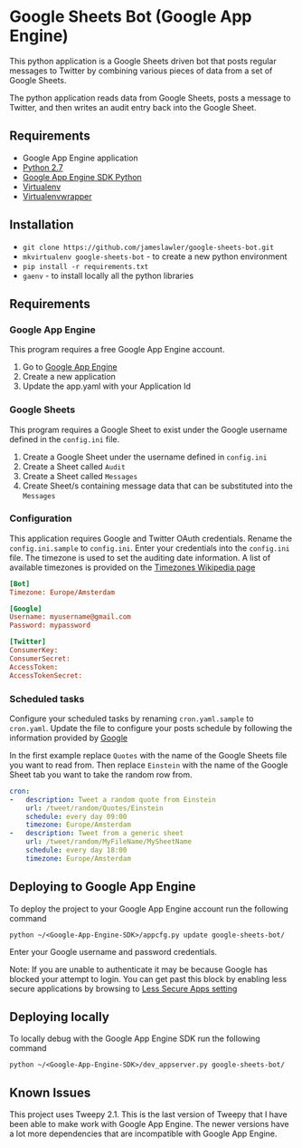 # Google Sheets Bot (Google App Engine)

This python application is a Google Sheets driven bot that posts
regular messages to Twitter by combining various pieces of data from a
set of Google Sheets.

The python application reads data from Google Sheets, posts a message
to Twitter, and then writes an audit entry back into the Google Sheet.

## Requirements

* Google App Engine application
* [Python 2.7](https://www.python.org/)
* [Google App Engine SDK Python](https://cloud.google.com/appengine/downloads)
* [Virtualenv](https://virtualenv.pypa.io/en/latest/installation.html)
* [Virtualenvwrapper](https://virtualenvwrapper.readthedocs.org/en/latest/install.html)

## Installation

* `git clone https://github.com/jameslawler/google-sheets-bot.git`
* `mkvirtualenv google-sheets-bot` - to create a new python environment
* `pip install -r requirements.txt`
* `gaenv` - to install locally all the python libraries

## Requirements
### Google App Engine

This program requires a free Google App Engine account.

1. Go to [Google App Engine](https://appengine.google.com/)
2. Create a new application
3. Update the app.yaml with your Application Id

### Google Sheets

This program requires a Google Sheet to exist under the Google username
defined in the `config.ini` file. 

1. Create a Google Sheet under the username defined in `config.ini`
2. Create a Sheet called `Audit`
3. Create a Sheet called `Messages`
4. Create Sheet/s containing message data that can be substituted into the `Messages`

### Configuration

This application requires Google and Twitter OAuth credentials. Rename the `config.ini.sample`
to `config.ini`. Enter your credentials into the `config.ini` file. The timezone is used to
set the auditing date information. A list of available timezones is provided on the 
[Timezones Wikipedia page](http://en.wikipedia.org/wiki/List_of_tz_database_time_zones) 

```ini
[Bot]
Timezone: Europe/Amsterdam

[Google]
Username: myusername@gmail.com
Password: mypassword

[Twitter]
ConsumerKey: 
ConsumerSecret: 
AccessToken: 
AccessTokenSecret: 
```

### Scheduled tasks

Configure your scheduled tasks by renaming `cron.yaml.sample` to `cron.yaml`. Update
the file to configure your posts schedule by following the information provided by 
[Google](https://cloud.google.com/appengine/docs/python/config/cron#Python_app_yaml_The_schedule_format)

In the first example replace `Quotes` with the name of the Google Sheets file you want
to read from. Then replace `Einstein` with the name of the Google Sheet tab you want
to take the random row from.

```yaml
cron:
-   description: Tweet a random quote from Einstein
    url: /tweet/random/Quotes/Einstein
    schedule: every day 09:00
    timezone: Europe/Amsterdam
-   description: Tweet from a generic sheet
    url: /tweet/random/MyFileName/MySheetName
    schedule: every day 18:00
    timezone: Europe/Amsterdam
```

## Deploying to Google App Engine

To deploy the project to your Google App Engine account run the following command

`python ~/<Google-App-Engine-SDK>/appcfg.py update google-sheets-bot/`

Enter your Google username and password credentials.

Note: If you are unable to authenticate it may be because Google has blocked your
attempt to login. You can get past this block by enabling less secure applications
by browsing to [Less Secure Apps setting](https://www.google.com/settings/security/lesssecureapps)

## Deploying locally

To locally debug with the Google App Engine SDK run the following command

`python ~/<Google-App-Engine-SDK>/dev_appserver.py google-sheets-bot/`

## Known Issues

This project uses Tweepy 2.1. This is the last version of Tweepy that I have
been able to make work with Google App Engine. The newer versions have a lot
more dependencies that are incompatible with Google App Engine.
